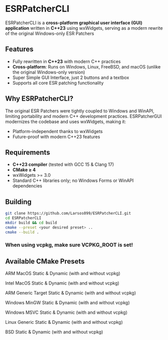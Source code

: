 # ESRPatcherCLI



ESRPatcherCLI is a **cross-platform graphical user interface (GUI) application** written in **C++23** using wxWidgets, serving as a modern rewrite of the original Windows-only ESR Patchers

## Features

- Fully rewritten in **C++23** with modern C++ practices
- **Cross-platform**: Runs on Windows, Linux, FreeBSD, and macOS (unlike the original Windows-only version)
- Super Simple GUI Interface, just 2 buttons and a textbox
- Supports all core ESR patching functionality

## Why ESRPatcherCLI?

The original ESR Patchers were tightly coupled to Windows and WinAPI, limiting portability and modern C++ development practices. ESRPatcherGUI modernizes the codebase and uses wxWidgets, making it:

- Platform-independent thanks to wxWidgets
- Future-proof with modern C++23 features

## Requirements

- **C++23 compiler** (tested with GCC 15 & Clang 17)
- **CMake ≥ 4**
- wxWidgets >= 3.0
- Standard C++ libraries only; no Windows Forms or WinAPI dependencies

## Building

```bash
git clone https://github.com/Larsos099/ESRPatcherCLI.git
cd ESRPatcherCLI
mkdir build && cd build
cmake --preset <your desired preset> ..
cmake --build .
```
### When using vcpkg, make sure VCPKG_ROOT is set!
## Available CMake Presets
ARM MacOS Static & Dynamic (with and without vcpkg)

Intel MacOS Static & Dynamic (with and without vcpkg)

ARM Generic Target Static & Dynamic (with and without vcpkg)

Windows MinGW Static & Dynamic (with and without vcpkg)

Windows MSVC Static & Dynamic (with and without vcpkg)

Linux Generic Static & Dynamic (with and without vcpkg)

BSD Static & Dynamic (with and without vcpkg)

